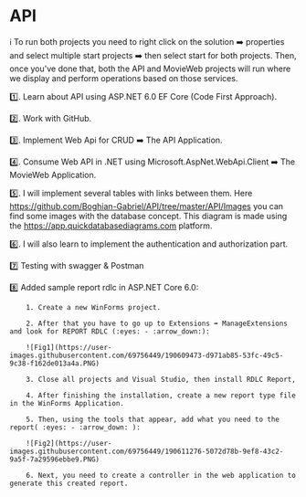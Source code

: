 # API

:information_source:  To run both projects you need to right click on the solution ➡️ properties and select multiple start projects ➡️ then select start for both projects. Then, once you've done that, both the API and MovieWeb projects will run where we display and perform operations based on those services.

:one:. Learn about API using ASP.NET 6.0  EF Core (Code First Approach).

:two:. Work with GitHub.

:three:. Implement Web Api for CRUD ➡️ The API Application.

:four:.  Consume Web API in .NET using Microsoft.AspNet.WebApi.Client ➡️ The MovieWeb Application.

:five:. I will implement several tables with links between them. Here https://github.com/Boghian-Gabriel/API/tree/master/API/Images you can find some images with the database concept. This diagram is made using the https://app.quickdatabasediagrams.com platform.

:six:. I will also learn to implement the authentication and authorization part.

:seven: Testing with swagger & Postman

:eight: Added sample report rdlc in ASP.NET Core 6.0:

        1. Create a new WinForms project.
        
        2. After that you have to go up to Extensions ➡️ ManageExtensions and look for REPORT RDLC (:eyes: - :arrow_down:):
        
        ![Fig1](https://user-images.githubusercontent.com/69756449/190609473-d971ab85-53fc-49c5-9c38-f162de013a4a.PNG)

        3. Close all projects and Visual Studio, then install RDLC Report,
        
        4. After finishing the installation, create a new report type file in the WinForms Application.
        
        5. Then, using the tools that appear, add what you need to the report( :eyes: - :arrow_down: ):
        
        ![Fig2](https://user-images.githubusercontent.com/69756449/190611276-5072d78b-9ef8-43c2-9a5f-7a29596ebbe9.PNG)
        
        6. Next, you need to create a controller in the web application to generate this created report.
